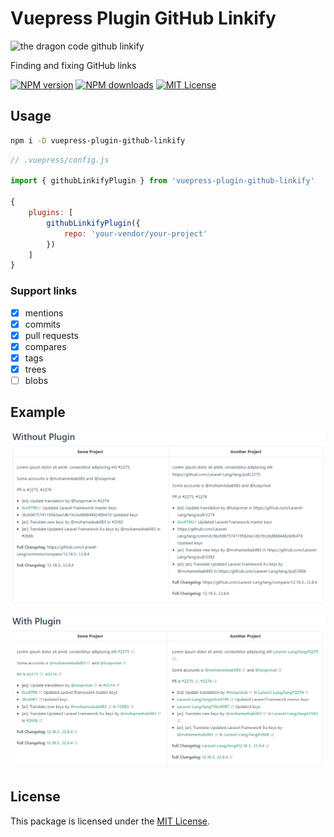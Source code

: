 # Vuepress Plugin GitHub Linkify

![the dragon code github linkify](https://preview.dragon-code.pro/the-dragon-code/github-linkify.svg?brand=vuepress&invert=1)

Finding and fixing GitHub links

[![NPM version][npm-version-image]][npm-url]
[![NPM downloads][npm-downloads-image]][npm-downloads-url]
[![MIT License][license-image]][license-url]

## Usage

```bash
npm i -D vuepress-plugin-github-linkify
```

```javascript
// .vuepress/config.js

import { githubLinkifyPlugin } from 'vuepress-plugin-github-linkify'

{
    plugins: [
        githubLinkifyPlugin({
            repo: 'your-vendor/your-project'
        })
    ]
}
```

### Support links

* [x] mentions
* [x] commits
* [x] pull requests
* [x] compares
* [x] tags
* [x] trees
* [ ] blobs

## Example

![before](.github/images/before.png)

![after](.github/images/after.png)

## License

This package is licensed under the [MIT License][license-url].


[license-image]: https://img.shields.io/badge/license-MIT-blue.svg?style=flat

[license-url]: LICENSE

[npm-url]: https://npmjs.org/package/vuepress-plugin-github-linkify

[npm-version-image]: https://img.shields.io/npm/v/vuepress-plugin-github-linkify.svg?style=flat

[npm-downloads-image]: https://img.shields.io/npm/dm/vuepress-plugin-github-linkify.svg?style=flat

[npm-downloads-url]: https://npmcharts.com/compare/vuepress-plugin-github-linkify?minimal=true
